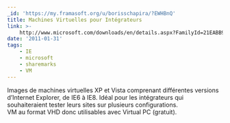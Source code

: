 ```yaml
---
_id: 'https://my.framasoft.org/u/borisschapira/?EWHBnQ'
title: Machines Virtuelles pour Intégrateurs
link: >-
    http://www.microsoft.com/downloads/en/details.aspx?FamilyId=21EABB90-958F-4B64-B5F1-73D0A413C8EF&displaylang=en
date: '2011-01-31'
tags:
    - IE
    - microsoft
    - sharemarks
    - VM
---
```


<div class="markdown"><p>Images de machines virtuelles XP et Vista comprenant différentes versions d’Internet Explorer, de IE6 à IE8. Idéal pour les intégrateurs qui souhaiteraient tester leurs sites sur plusieurs configurations.<br />
VM au format VHD donc utilisables avec Virtual PC (gratuit).
</p></div>
